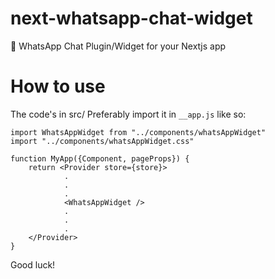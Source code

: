 # next-whatsapp-chat-widget
📲 WhatsApp Chat Plugin/Widget for your Nextjs app

# How to use
The code's in src/ 
Preferably import it in ```__app.js``` like so:
```
import WhatsAppWidget from "../components/whatsAppWidget"
import "../components/whatsAppWidget.css"

function MyApp({Component, pageProps}) {
    return <Provider store={store}>
            .
            .
            .
            <WhatsAppWidget />
            .
            .
            .
    </Provider>
}
```


Good luck!
